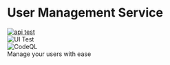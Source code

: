 # User Management Service

[![api test](https://github.com/DonatasD/user-management/actions/workflows/api-test.yml/badge.svg)](https://github.com/DonatasD/user-management/actions/workflows/api-test.yml)\
![UI Test](https://github.com/DonatasD/user-management/workflows/UI%20Test/badge.svg) \
![CodeQL](https://github.com/DonatasD/user-management/workflows/CodeQL/badge.svg) \
Manage your users with ease
